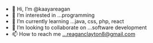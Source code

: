 - 👋 Hi, I’m @kaayareagan
- 👀 I’m interested in ...programming
- 🌱 I’m currently learning ...java, css, php, react
- 💞️ I’m looking to collaborate on ...software development
- 📫 How to reach me ...reaganclayton8@gmail.com

<!---
kaayareagan/kaayareagan is a ✨ special ✨ repository because its `README.md` (this file) appears on your GitHub profile.
You can click the Preview link to take a look at your changes.
--->
